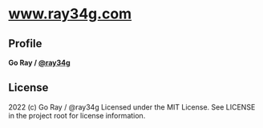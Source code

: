 # www.ray34g.com

## Profile

**Go Ray / [@ray34g](https://twitter.com/ray34g)**

## License
2022 (c) Go Ray / @ray34g
Licensed under the MIT License. See LICENSE in the project root for license information.

